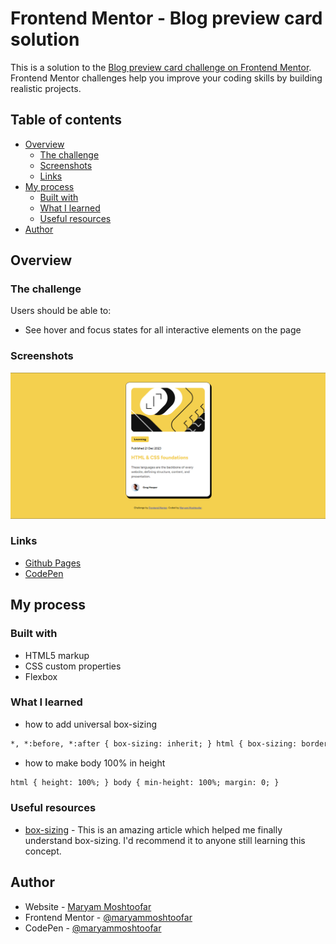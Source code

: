 # Frontend Mentor - Blog preview card solution

This is a solution to the [Blog preview card challenge on Frontend Mentor](https://www.frontendmentor.io/challenges/blog-preview-card-ckPaj01IcS). Frontend Mentor challenges help you improve your coding skills by building realistic projects.

## Table of contents

- [Overview](#overview)
  - [The challenge](#the-challenge)
  - [Screenshots](#screenshots)
  - [Links](#links)
- [My process](#my-process)
  - [Built with](#built-with)
  - [What I learned](#what-i-learned)
  - [Useful resources](#useful-resources)
- [Author](#author)

## Overview

### The challenge

Users should be able to:

- See hover and focus states for all interactive elements on the page

### Screenshots
![Screenshot](screenshot-active.png)

### Links

- [Github Pages](https://maryammoshtoofar.github.io/blog-preview-card/)
- [CodePen](https://codepen.io/maryammoshtoofar/pen/WNmObXY)

## My process

### Built with

- HTML5 markup
- CSS custom properties
- Flexbox

### What I learned

- how to add universal box-sizing

```html
*, *:before, *:after { box-sizing: inherit; } html { box-sizing: border-box; }
```

- how to make body 100% in height

```html
html { height: 100%; } body { min-height: 100%; margin: 0; }
```

### Useful resources

- [box-sizing](https://css-tricks.com/box-sizing/) - This is an amazing article which helped me finally understand box-sizing. I'd recommend it to anyone still learning this concept.

## Author

- Website - [Maryam Moshtoofar](https://maryammoshtoofar.github.io/)
- Frontend Mentor - [@maryammoshtoofar](https://www.frontendmentor.io/profile/maryammoshtoofar)
- CodePen - [@maryammoshtoofar](https://codepen.io/maryammoshtoofar)
